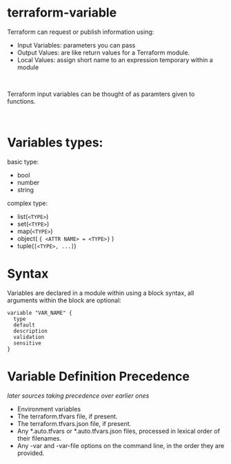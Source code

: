 # terraform-variable

Terraform can request or publish information using:
   - Input Variables: parameters you can pass
   - Output Values: are like return values for a Terraform module.
   - Local Values: assign short name to an expression temporary within a module

<br>

Terraform input variables can be thought of as paramters given to functions.

<br>

# Variables types:
basic type:
   - bool
   - number
   - string

complex type:
   - list(```<TYPE>```)
   - set(```<TYPE>```)
   - map(```<TYPE>```)
   - object( ```{ <ATTR NAME> = <TYPE>}``` )
   - tuple(```[<TYPE>, ...]```)

# Syntax
Variables are declared in a module within using a block syntax, all arguments within the block are optional:
```
variable "VAR_NAME" {
  type
  default
  description
  validation
  sensitive
}
```


# Variable Definition Precedence
_later sources taking precedence over earlier ones_
   - Environment variables
   - The terraform.tfvars file, if present.
   - The terraform.tfvars.json file, if present.
   - Any *.auto.tfvars or *.auto.tfvars.json files, processed in lexical order of their filenames.
   - Any -var and -var-file options on the command line, in the order they are provided.
